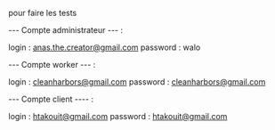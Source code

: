 pour faire les tests

--- Compte administrateur --- :

login : anas.the.creator@gmail.com
password : walo

--- Compte worker --- :

login : cleanharbors@gmail.com
password : cleanharbors@gmail.com

--- Compte client ---- :

login : htakouit@gmail.com
password : htakouit@gmail.com